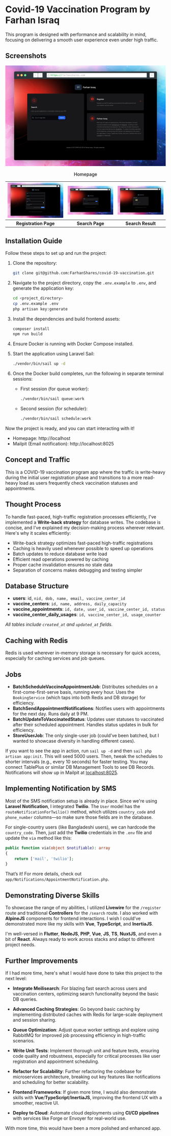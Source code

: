 # Covid-19 Vaccination Program by Farhan Israq
This program is designed with performance and scalability in mind, focusing on delivering a smooth user experience even under high traffic.

## Screenshots

![Homepage Screenshot](/public/screenshot-main.png)
<p align="center" style="font-weight:500;">Homepage</p>

| ![Registration Page](/public/screenshot-registration-page.png) | ![Search Page](/public/screenshot-search-page.png) | ![Search Result](/public/screenshot-search-result.png) |
|:--------------------------------------------:|:----------------------------------------:|:-----------------------------------------:|
| **Registration Page**                        | **Search Page**                          | **Search Result**                         |

## Installation Guide

Follow these steps to set up and run the project:

1. Clone the repository:
    ```bash
    git clone git@github.com:FarhanShares/covid-19-vaccination.git
    ```

2. Navigate to the project directory, copy the `.env.example` to `.env`, and generate the application key:
    ```bash
    cd <project_directory>
    cp .env.example .env
    php artisan key:generate
    ```

3. Install the dependencies and build frontend assets:
    ```bash
    composer install
    npm run build
    ```
    
4. Ensure Docker is running with Docker Compose installed.

5. Start the application using Laravel Sail:
    ```bash
    ./vendor/bin/sail up -d
    ```

6. Once the Docker build completes, run the following in separate terminal sessions:
    - First session (for queue worker):
      ```bash
      ./vendor/bin/sail queue:work
      ```
    - Second session (for scheduler):
      ```bash
      ./vendor/bin/sail schedule:work
      ```

Now the project is ready, and you can start interacting with it! 

* Homepage: http://localhost
* Mailpit (Email notification): http://localhost:8025


## Concept and Traffic
This is a COVID-19 vaccination program app where the traffic is write-heavy during the initial user registration phase and transitions to a more read-heavy load as users frequently check vaccination statuses and appointments.

## Thought Process
To handle fast-paced, high-traffic registration processes efficiently, I've implemented a **Write-back strategy** for database writes. The codebase is concise, and I’ve explained my decision-making process wherever relevant. Here's why it scales efficiently:

- Write-back strategy optimizes fast-paced high-traffic registrations
- Caching is heavily used whenever possible to speed up operations
- Batch updates to reduce database write load
- Efficient read operations powered by caching
- Proper cache invalidation ensures no stale data
- Separation of concerns makes debugging and testing simpler

## Database Structure
- **users**: id, `nid, dob, name, email, vaccine_center_id`
- **vaccine_centers**: `id, name, address, daily_capacity`
- **vaccine_appointments**: `id, date, user_id, vaccine_center_id, status`
- **vaccine_center_daily_usages**: `id, vaccine_center_id, usage_counter`

_All tables include `created_at` and `updated_at` fields._

## Caching with Redis
Redis is used wherever in-memory storage is necessary for quick access, especially for caching services and job queues.

## Jobs
- **BatchScheduleVaccineAppointmentJob**: Distributes schedules on a first-come-first-serve basis, running every hour. Uses the `BookingService` (which taps into both Redis and DB storage) for efficiency.
- **BatchSendAppointmentNotifications**: Notifies users with appointments for the next day. Runs daily at 9 PM.
- **BatchUpdateToVaccinatedStatus**: Updates user statuses to vaccinated after their scheduled appointment. Handles status updates in bulk for efficiency.
- **StoreUserJob**: The only single-user job (could’ve been batched, but I wanted to showcase diversity in handling different cases).

If you want to see the app in action, run `sail up -d` and then `sail php artisan app:init`. This will seed 5000 users. Then, tweak the schedules to shorter intervals (e.g., every 10 seconds) for faster testing. You may connect TablePlus or similar DB Management Tools to see DB Records. Notifications will show up in Mailpit at [localhost:8025](http://localhost:8025).

## Implementing Notification by SMS
Most of the SMS notification setup is already in place. Since we're using **Laravel Notification**, I integrated **Twilio**. The `User` model has the `routeNotificationForTwilio()` method, which utilizes `country_code` and `phone_number` columns—so make sure those fields are in the database. 

For single-country users (like Bangladeshi users), we can hardcode the `country_code`. Then, just add the **Twilio** credentials in the `.env` file and update the `via` method like this:

```php
public function via(object $notifiable): array
{
    return ['mail', 'twilio'];
}
```
That’s it! For more details, check out `app/Notifications/AppointmentNotification.php`.

## Demonstrating Diverse Skills
To showcase the range of my abilities, I utilized **Livewire** for the `/register` route and traditional **Controllers** for the `/search` route. I also worked with **AlpineJS** components for frontend interactions. I wish I could’ve demonstrated more like my skills with **Vue**, **TypeScript**, and **InertiaJS**.

I'm well-versed in **Flutter**, **NodeJS**, **PHP**, **Vue**, **JS**, **TS**, **NuxtJS**, and even a bit of **React**. Always ready to work across stacks and adapt to different project needs.

## Further Improvements

If I had more time, here's what I would have done to take this project to the next level:

- **Integrate Meilisearch**: For blazing fast search across users and vaccination centers, optimizing search functionality beyond the basic DB queries.
  
- **Advanced Caching Strategies**: Go beyond basic caching by implementing distributed caches with Redis for large-scale deployment and session sharing.

- **Queue Optimization**: Adjust queue worker settings and explore using RabbitMQ for improved job processing efficiency in high-traffic scenarios.
  
- **Write Unit Tests**: Implement thorough unit and feature tests, ensuring code quality and robustness, especially for critical processes like user registration and appointment scheduling.

- **Refactor for Scalability**: Further refactoring the codebase for microservices architecture, breaking out key features like notifications and scheduling for better scalability.

- **Frontend Frameworks**: If given more time, I would also demonstrate skills with **Vue**/**TypeScript**/**InertiaJS**, improving the frontend UX with a smoother, reactive UI.

- **Deploy to Cloud**: Automate cloud deployments using **CI/CD pipelines** with services like Forge or Envoyer for real-world use.

With more time, this would have been a more polished and enhanced app.

